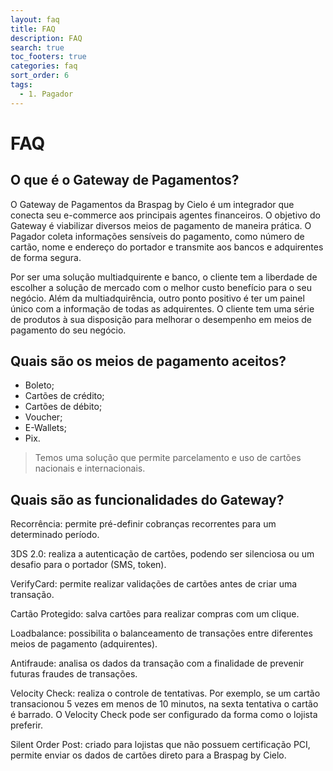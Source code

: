 ```yaml
---
layout: faq
title: FAQ
description: FAQ
search: true
toc_footers: true
categories: faq
sort_order: 6
tags:
  - 1. Pagador
---
```


# FAQ

## O que é o Gateway de Pagamentos?

O Gateway de Pagamentos da Braspag by Cielo é um integrador que conecta seu e-commerce aos principais agentes financeiros. O objetivo do Gateway é viabilizar diversos meios de pagamento de maneira prática. O Pagador coleta informações sensíveis do pagamento, como número de cartão, nome e endereço do portador e transmite aos bancos e adquirentes de forma segura. 

Por ser uma solução multiadquirente e banco, o cliente tem a liberdade de escolher a solução de mercado com o melhor custo benefício para o seu negócio. Além da multiadquirência, outro ponto positivo é ter um painel único com a informação de todas as adquirentes. O cliente tem uma série de produtos à sua disposição para melhorar o desempenho em meios de pagamento do seu negócio.

## Quais são os meios de pagamento aceitos?

* Boleto;
* Cartões de crédito;
* Cartões de débito;
* Voucher;
* E-Wallets;
* Pix.

> Temos uma solução que permite parcelamento e uso de cartões nacionais e internacionais.

## Quais são as funcionalidades do Gateway?

Recorrência: permite pré-definir cobranças recorrentes para um determinado período.

3DS 2.0: realiza a autenticação de cartões, podendo ser silenciosa ou um desafio para o portador (SMS, token).

VerifyCard: permite realizar validações de cartões antes de criar uma transação.

Cartão Protegido: salva cartões para realizar compras com um clique.

Loadbalance: possibilita o balanceamento de transações entre diferentes meios de pagamento (adquirentes).

Antifraude: analisa os dados da transação com a finalidade de prevenir futuras fraudes de transações.

Velocity Check: realiza o controle de tentativas. Por exemplo, se um cartão transacionou 5 vezes em menos de 10 minutos, na sexta tentativa o cartão é barrado. O Velocity Check pode ser configurado da forma como o lojista preferir.

Silent Order Post: criado para lojistas que não possuem certificação PCI, permite enviar os dados de cartões direto para a Braspag by Cielo.
